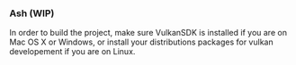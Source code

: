 ### Ash (WIP)

In order to build the project, make sure VulkanSDK is installed if you are on Mac OS X or Windows, or install your distributions packages for vulkan developement if you are on Linux.
